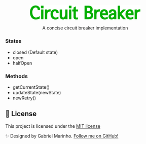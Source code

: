 <div align="center">
  <img
    width="350"
    src=".github/media/circuit-breaker.svg"
    alt="Circuit Breaker logo"
  />
</div>

<div align="center">
  <p>A concise circuit breaker implementation</p>
</div>

### States
- closed (Default state)
- open
- halfOpen

### Methods
- getCurrentState()
- updateState(newState)
- newRetry()

## 📝 License
This project is licensed under the 
[MIT license](./LICENSE)

✨ Designed by Gabriel Marinho. [Follow me on GitHub!](https://github.com/gdcmarinho)